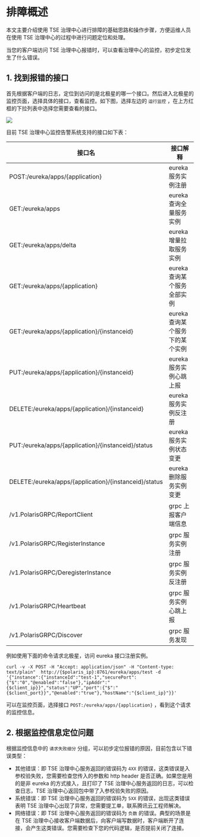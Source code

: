 # 排障概述
本文主要介绍使用 TSE 治理中心进行排障的基础思路和操作步骤，方便运维人员在使用 TSE 治理中心的过程中进行问题定位和处理。

当您的客户端访问 TSE 治理中心报错时，可以查看治理中心的监控，初步定位发生了什么错误。

## 1. 找到报错的接口

首先根据客户端的日志，定位到访问的是北极星的哪一个接口。然后进入北极星的监控页面，选择具体的接口，查看监控。如下图，选择左边的 `运行监控` ，在上方红框的下拉列表中选择您需要查看的接口。

![](https://qcloudimg.tencent-cloud.cn/raw/92c30926efbc1183ce4e3a4fcd87db81.png)

目前 TSE 治理中心监控告警系统支持的接口如下表：

| 接口名                                 | 接口解释              |
| ------------------------------------- | -------------------- | 
| POST:/eureka/apps/{application}       | eureka 服务实例注册       |
| GET:/eureka/apps       | eureka 查询全量服务实例       |
| GET:/eureka/apps/delta       | eureka 增量拉取服务实例       |
| GET:/eureka/apps/{application}       | eureka 查询某个服务全部实例       |
| GET:/eureka/apps/{application}/{instanceid} | eureka 查询某个服务下的某个实例       |
| PUT:/eureka/apps/{application}/{instanceid}  | eureka 服务实例心跳上报  |
| DELETE:/eureka/apps/{application}/{instanceid}       | eureka 服务实例反注册       |
| PUT:/eureka/apps/{application}/{instanceid}/status       | eureka 服务实例状态变更       |
| DELETE:/eureka/apps/{application}/{instanceid}/status       | eureka 删除服务实例变更       |
| /v1.PolarisGRPC/ReportClient       | grpc 上报客户端信息       |
| /v1.PolarisGRPC/RegisterInstance       | grpc 服务实例注册       |
| /v1.PolarisGRPC/DeregisterInstance       | grpc 服务实例反注册       |
| /v1.PolarisGRPC/Heartbeat       | grpc 服务实例心跳上报       |
| /v1.PolarisGRPC/Discover       | grpc 服务发现       |

例如使用下面的命令请求北极星，访问 eureka 接口注册实例。

```
curl -v -X POST -H "Accept: application/json" -H "Content-type: text/plain"  http://{$polaris_ip}:8761/eureka/apps/test -d '{"instance":{"instanceId":"test-1","securePort":{"$":"0","@enabled":"false"},"ipAddr":"{$client_ip}}","status":"UP","port":{"$":"{$client_port}}","@enabled":"true"},"hostName":"{$client_ip}"}}'
```

可以在监控页面，选择接口 `POST:/eureka/apps/{application}` ，看到这个请求的监控信息。

## 2. 根据监控信息定位问题

根据监控信息中的 `请求失败细分` 分组，可以初步定位报错的原因，目前包含以下错误类型：

- 其他错误：即 TSE 治理中心服务返回的错误码为 `4XX` 的错误，这类错误是入参校验失败，您需要检查您传入的参数和 http header 是否正确。如果您是用的是非 eureka 的方式接入，且打印了 TSE 治理中心服务返回的日志，可以检查日志，TSE 治理中心返回包中带了入参校验失败的原因。
- 系统错误：即 TSE 治理中心服务返回的错误码为 `5XX` 的错误，出现这类错误表明 TSE 治理中心出现了异常，您需要提工单，联系腾讯云工程师解决。
- 网络错误：即 TSE 治理中心服务返回的错误码为 `负数` 的错误。典型的场景是在 TSE 治理中心接收客户端数据后，向客户端写数据时，客户端断开了连接，会产生这类错误。您需要检查下您的代码逻辑，是否提前关闭了连接。